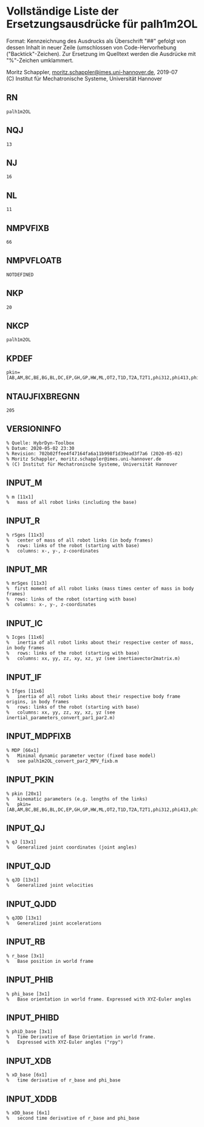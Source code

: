 # Vollständige Liste der Ersetzungsausdrücke für palh1m2OL
Format: Kennzeichnung des Ausdrucks als Überschrift "##" gefolgt von dessen Inhalt in neuer Zeile (umschlossen von Code-Hervorhebung ("Backtick"-Zeichen).
Zur Ersetzung im Quelltext werden die Ausdrücke mit "%"-Zeichen umklammert.

Moritz Schappler, moritz.schappler@imes.uni-hannover.de, 2019-07  
(C) Institut für Mechatronische Systeme, Universität Hannover

## RN

```
palh1m2OL
```

## NQJ

```
13
```

## NJ

```
16
```

## NL

```
11
```

## NMPVFIXB

```
66
```

## NMPVFLOATB

```
NOTDEFINED
```

## NKP

```
20
```

## NKCP

```
palh1m2OL
```

## KPDEF

```
pkin=[AB,AM,BC,BE,BG,BL,DC,EP,GH,GP,HW,ML,OT2,T1D,T2A,T2T1,phi312,phi413,phi710,phi711]';
```

## NTAUJFIXBREGNN

```
205
```

## VERSIONINFO

```
% Quelle: HybrDyn-Toolbox
% Datum: 2020-05-02 23:30
% Revision: 702b02ffee4f47164fa6a11b998f1d39ead3f7a6 (2020-05-02)
% Moritz Schappler, moritz.schappler@imes.uni-hannover.de
% (C) Institut für Mechatronische Systeme, Universität Hannover
```

## INPUT_M

```
% m [11x1]
%   mass of all robot links (including the base)
```

## INPUT_R

```
% rSges [11x3]
%   center of mass of all robot links (in body frames)
%   rows: links of the robot (starting with base)
%   columns: x-, y-, z-coordinates
```

## INPUT_MR

```
% mrSges [11x3]
%  first moment of all robot links (mass times center of mass in body frames)
%  rows: links of the robot (starting with base)
%  columns: x-, y-, z-coordinates
```

## INPUT_IC

```
% Icges [11x6]
%   inertia of all robot links about their respective center of mass, in body frames
%   rows: links of the robot (starting with base)
%   columns: xx, yy, zz, xy, xz, yz (see inertiavector2matrix.m)
```

## INPUT_IF

```
% Ifges [11x6]
%   inertia of all robot links about their respective body frame origins, in body frames
%   rows: links of the robot (starting with base)
%   columns: xx, yy, zz, xy, xz, yz (see inertial_parameters_convert_par1_par2.m)
```

## INPUT_MDPFIXB

```
% MDP [66x1]
%   Minimal dynamic parameter vector (fixed base model)
%   see palh1m2OL_convert_par2_MPV_fixb.m
```

## INPUT_PKIN

```
% pkin [20x1]
%   kinematic parameters (e.g. lengths of the links)
%   pkin=[AB,AM,BC,BE,BG,BL,DC,EP,GH,GP,HW,ML,OT2,T1D,T2A,T2T1,phi312,phi413,phi710,phi711]';
```

## INPUT_QJ

```
% qJ [13x1]
%   Generalized joint coordinates (joint angles)
```

## INPUT_QJD

```
% qJD [13x1]
%   Generalized joint velocities
```

## INPUT_QJDD

```
% qJDD [13x1]
%   Generalized joint accelerations
```

## INPUT_RB

```
% r_base [3x1]
%   Base position in world frame
```

## INPUT_PHIB

```
% phi_base [3x1]
%   Base orientation in world frame. Expressed with XYZ-Euler angles
```

## INPUT_PHIBD

```
% phiD_base [3x1]
%   Time Derivative of Base Orientation in world frame.
%   Expressed with XYZ-Euler angles ("rpy")
```

## INPUT_XDB

```
% xD_base [6x1]
%   time derivative of r_base and phi_base
```

## INPUT_XDDB

```
% xDD_base [6x1]
%   second time derivative of r_base and phi_base
```

